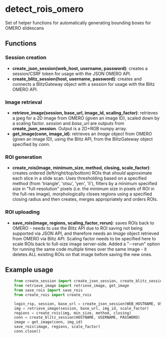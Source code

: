 # detect_rois_omero
Set of helper functions for automatically generating bounding boxes for OMERO slidescans


## Functions

### Session creation

- **create_json_session(web_host, username, password)**: creates a session/CSRF token for usage with the JSON OMERO API. 
- **create_blitz_session(host, username, password)**: creates and connects a BlitzGateway object with a session for usage with the Blitz OMERO API.

### Image retrieval

- **retrieve_image(session, base_url, image_id, scaling_factor)**: retrieves a jpeg for a 2D image from OMERO (given an image ID), scaled down by a scaling factor. *session* and *base_url* are outputs from **create_json_session**. Output is a 2D+RGB numpy array.
- **get_image(conn, image_id)**: retrieves an *Image* object from OMERO (given an image ID), using the Blitz API, from the BlitzGateway object specified by *conn*.

### ROI generation

- **create_rois(image, minimum_size, method, closing, scale_factor)**: creates ordered (left/right/top/bottom) ROIs that *should* approximate each slice in a slide scan. Uses thresholding based on a specified method (from 'triangle', 'otsu', 'yen', 'li'), filters by a minimum specified size in "full-resolution" pixels (i.e. the minimum size in pixels of ROI in the full-res image), morphologically closes regions using a specified closing radius and then creates, merges appropriately and orders ROIs.

### ROI uploading

- **save_rois(image, regions, scaling_factor, rerun)**: saves ROIs back to OMERO - needs to use the Blitz API due to ROI saving not being supported via JSON API, and therefore needs an *Image* object retrieved from OMERO via Blitz API. Scaling factor needs to be specified here to scale ROIs back to full-size image server-side. Added a "--rerun" option for running the same code multiple times over the same image - it deletes ALL existing ROIs on that image before saving the new ones.

## Example usage

```python
    from create_session import create_json_session, create_blitz_session
    from retrieve_image import retrieve_image, get_image
    from save_rois import save_rois
    from create_rois import create_rois

    login_rsp, session, base_url = create_json_session(WEB_HOSTNAME, USERNAME, PASSWORD)
    img = retrieve_image(session, base_url, img_id, scale_factor)
    regions = create_rois(img, min_size, method, closing)
    conn = create_blitz_session(HOSTNAME, USERNAME, PASSWORD)
    image = get_image(conn, img_id)
    save_rois(image, regions, scale_factor)
    conn.close()
```
